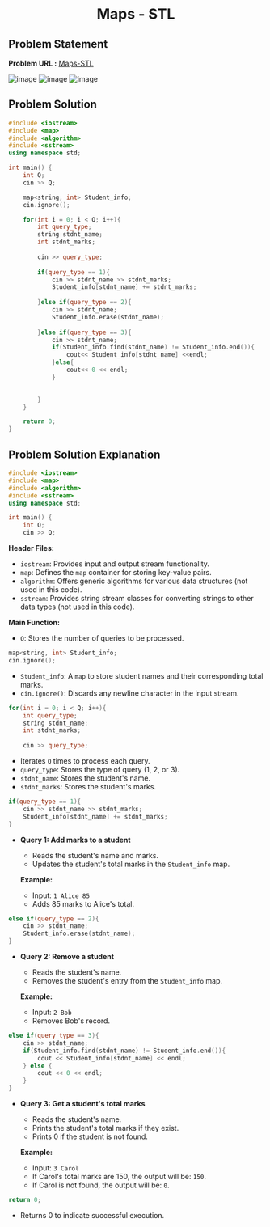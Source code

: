 <h1 align='center'>Maps - STL</h1>

## Problem Statement

**Problem URL :** [Maps-STL](https://www.hackerrank.com/challenges/cpp-maps/problem?isFullScreen=true)

![image](https://github.com/user-attachments/assets/e8a89940-8f4d-433e-bd8c-de83554b8a18)
![image](https://github.com/user-attachments/assets/9c53109a-e1fe-48ac-a151-1a23bbf8cb57)
![image](https://github.com/user-attachments/assets/e0354364-33b4-45a7-a401-3f81569c6818)

## Problem Solution
```cpp
#include <iostream>
#include <map>
#include <algorithm>
#include <sstream>
using namespace std;

int main() {
    int Q;
    cin >> Q;

    map<string, int> Student_info;
    cin.ignore();

    for(int i = 0; i < Q; i++){
        int query_type;
        string stdnt_name;
        int stdnt_marks;
        
        cin >> query_type;
        
        if(query_type == 1){
            cin >> stdnt_name >> stdnt_marks;
            Student_info[stdnt_name] += stdnt_marks;
            
        }else if(query_type == 2){
            cin >> stdnt_name;
            Student_info.erase(stdnt_name);
            
        }else if(query_type == 3){
            cin >> stdnt_name;
            if(Student_info.find(stdnt_name) != Student_info.end()){
                cout<< Student_info[stdnt_name] <<endl;
            }else{
                cout<< 0 << endl;
            }

            
        }
    }

    return 0;
}
```

## Problem Solution Explanation

```cpp
#include <iostream>
#include <map>
#include <algorithm>
#include <sstream>
using namespace std;

int main() {
    int Q;
    cin >> Q;
```

**Header Files:**

- `iostream`: Provides input and output stream functionality.
- `map`: Defines the `map` container for storing key-value pairs.
- `algorithm`: Offers generic algorithms for various data structures (not used in this code).
- `sstream`: Provides string stream classes for converting strings to other data types (not used in this code).

**Main Function:**

- `Q`: Stores the number of queries to be processed.

```cpp
map<string, int> Student_info;
cin.ignore();
```

- `Student_info`: A `map` to store student names and their corresponding total marks.
- `cin.ignore()`: Discards any newline character in the input stream.

```cpp
for(int i = 0; i < Q; i++){
    int query_type;
    string stdnt_name;
    int stdnt_marks;
    
    cin >> query_type;
```

- Iterates `Q` times to process each query.
- `query_type`: Stores the type of query (1, 2, or 3).
- `stdnt_name`: Stores the student's name.
- `stdnt_marks`: Stores the student's marks.

```cpp
if(query_type == 1){
    cin >> stdnt_name >> stdnt_marks;
    Student_info[stdnt_name] += stdnt_marks;
}
```

- **Query 1: Add marks to a student**
  - Reads the student's name and marks.
  - Updates the student's total marks in the `Student_info` map.

  **Example:**
  - Input: `1 Alice 85`
  - Adds 85 marks to Alice's total.

```cpp
else if(query_type == 2){
    cin >> stdnt_name;
    Student_info.erase(stdnt_name);
}
```

- **Query 2: Remove a student**
  - Reads the student's name.
  - Removes the student's entry from the `Student_info` map.

  **Example:**
  - Input: `2 Bob`
  - Removes Bob's record.

```cpp
else if(query_type == 3){
    cin >> stdnt_name;
    if(Student_info.find(stdnt_name) != Student_info.end()){
        cout << Student_info[stdnt_name] << endl;
    } else {
        cout << 0 << endl;
    }
}
```

- **Query 3: Get a student's total marks**
  - Reads the student's name.
  - Prints the student's total marks if they exist.
  - Prints 0 if the student is not found.

  **Example:**
  - Input: `3 Carol`
  - If Carol's total marks are 150, the output will be: `150`.
  - If Carol is not found, the output will be: `0`.

```cpp
return 0;
```

- Returns 0 to indicate successful execution.
